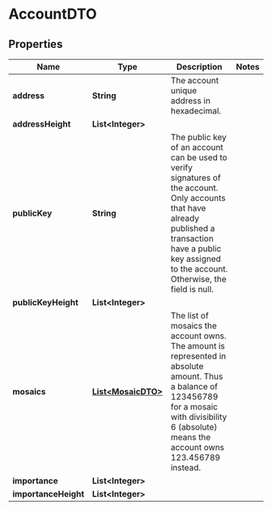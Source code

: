 

# AccountDTO

## Properties

Name | Type | Description | Notes
------------ | ------------- | ------------- | -------------
**address** | **String** | The account unique address in hexadecimal.  | 
**addressHeight** | **List&lt;Integer&gt;** |  | 
**publicKey** | **String** | The public key of an account can be used to verify signatures of the account. Only accounts that have already published a transaction have a public key assigned to the account. Otherwise, the field is null.  | 
**publicKeyHeight** | **List&lt;Integer&gt;** |  | 
**mosaics** | [**List&lt;MosaicDTO&gt;**](MosaicDTO.md) | The list of mosaics the account owns. The amount is represented in absolute amount. Thus a balance of 123456789 for a mosaic with divisibility 6 (absolute) means the account owns 123.456789 instead.  | 
**importance** | **List&lt;Integer&gt;** |  | 
**importanceHeight** | **List&lt;Integer&gt;** |  | 



